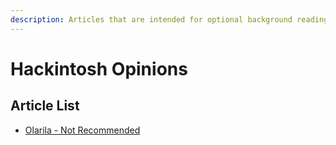 ```yaml
---
description: Articles that are intended for optional background reading
---
```


# Hackintosh Opinions

## Article List

* [Olarila - Not Recommended](olarila-not-recommended.md)
